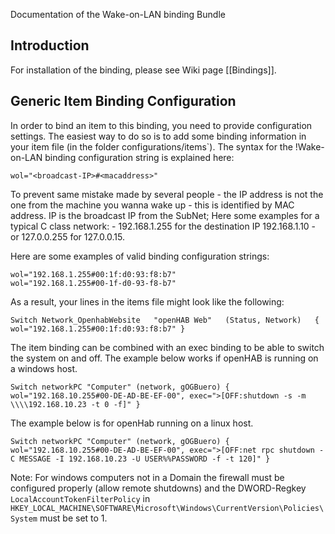 Documentation of the Wake-on-LAN binding Bundle

## Introduction

For installation of the binding, please see Wiki page [[Bindings]].


## Generic Item Binding Configuration

In order to bind an item to this binding, you need to provide configuration settings. The easiest way to do so is to add some binding information in your item file (in the folder configurations/items`). The syntax for the !Wake-on-LAN binding configuration string is explained here:

    wol="<broadcast-IP>#<macaddress>"

To prevent same mistake made by several people - the IP address is not the one from the machine you wanna wake up - this is identified by MAC address. IP is the broadcast IP from the SubNet; Here some examples for a typical C class network: - 192.168.1.255 for the destination IP 192.168.1.10 - or 127.0.0.255 for 127.0.0.15. 

Here are some examples of valid binding configuration strings:

    wol="192.168.1.255#00:1f:d0:93:f8:b7"
    wol="192.168.1.255#00-1f-d0-93-f8-b7"


As a result, your lines in the items file might look like the following:

    Switch Network_OpenhabWebsite	"openHAB Web"	(Status, Network)	{ wol="192.168.1.255#00:1f:d0:93:f8:b7" }


The item binding can be combined with an exec binding to be able to switch the system on and off. The example below works if openHAB is running on a windows host.

`Switch networkPC "Computer" (network, gOGBuero) { wol="192.168.10.255#00-DE-AD-BE-EF-00", exec=">[OFF:shutdown -s -m \\\\192.168.10.23 -t 0 -f]" }`

The example below is for openHab running on a linux host.

`Switch networkPC "Computer" (network, gOGBuero) { wol="192.168.10.255#00-DE-AD-BE-EF-00", exec=">[OFF:net rpc shutdown -C MESSAGE -I 192.168.10.23 -U USER%%PASSWORD -f -t 120]" }`

Note: For windows computers not in a Domain the firewall must be configured properly (allow remote shutdowns) and the DWORD-Regkey `LocalAccountTokenFilterPolicy` in `HKEY_LOCAL_MACHINE\SOFTWARE\Microsoft\Windows\CurrentVersion\Policies\System` must be set to 1.

